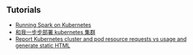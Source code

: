 

## Tutorials
+ [Running Spark on Kubernetes](https://spark.apache.org/docs/latest/running-on-kubernetes.html)
+ [和我一步步部署 kubernetes 集群](https://github.com/opsnull/follow-me-install-kubernetes-cluster)
+ [Report Kubernetes cluster and pod resource requests vs usage and generate static HTML](https://github.com/hjacobs/kube-resource-report)


